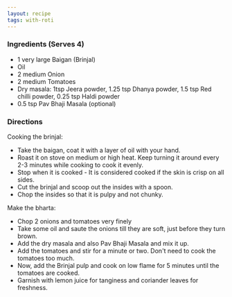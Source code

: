 ```yaml
---
layout: recipe
tags: with-roti
---
```


### Ingredients (Serves 4)

- 1 very large Baigan (Brinjal)
- Oil
- 2 medium Onion
- 2 medium Tomatoes
- Dry masala: 1tsp Jeera powder, 1.25 tsp Dhanya powder, 1.5 tsp Red chilli powder, 0.25 tsp Haldi powder
- 0.5 tsp Pav Bhaji Masala (optional)

### Directions

Cooking the brinjal:

- Take the baigan, coat it with a layer of oil with your hand.
- Roast it on stove on medium or high heat. Keep turning it around every 2-3 minutes while cooking to cook it evenly.
- Stop when it is cooked - It is considered cooked if the skin is crisp on all sides.
- Cut the brinjal and scoop out the insides with a spoon.
- Chop the insides so that it is pulpy and not chunky.

Make the bharta:

- Chop 2 onions and tomatoes very finely
- Take some oil and saute the onions till they are soft, just before they turn brown.
- Add the dry masala and also Pav Bhaji Masala and mix it up.
- Add the tomatoes and stir for a minute or two. Don't need to cook the tomatoes too much.
- Now, add the Brinjal pulp and cook on low flame for 5 minutes until the tomatoes are cooked.
- Garnish with lemon juice for tanginess and coriander leaves for freshness.
